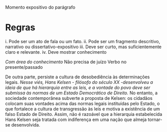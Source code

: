 Momento expositivo do parágrafo

# Regras
i. Pode ser um ato de fala ou um fato. 
ii. Pode ser um fragmento descritivo, narrativo ou dissertativo-expositivo 
iii. Deve ser curto, mas suficientemente claro e relevante. 
iv. Deve mostrar conhecimento

*Com área do conhecimento*
Não precisa de juízo
Verbo no presente/passado

De outra parte, persiste a cultura de desobediência às determinações legais. *Nesse viés, Hans Kelsen - filósofo do século XX -desenvolveu a ideia de que há hierarquia entre as leis, e a vontade do povo deve ser submissa às normas de um Estado Democrático de Direito.* No entanto, a sociedade contemporânea subverte a proposta de Kelsen: os cidadãos colocam suas vontades acima das normas legais instituídas pelo Estado, o que fortalece a cultura de transgressão às leis e motiva a existência de um falso Estado de Direito. Assim, não é razoável que a hierarquia estabelecida Hans Kelsen seja tratada com indiferença em uma nação que almeja tornar-se desenvolvida.